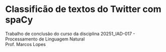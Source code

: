 # Classificão de textos do Twitter com spaCy
Trabalho de conclusão do curso da disciplina 20251_IAD-017 - Processamento de Linguagem Natural  
Prof. Marcos Lopes

